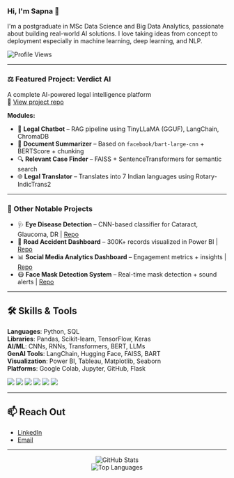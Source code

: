 ### Hi, I'm Sapna 👋  
I'm a postgraduate in MSc Data Science and Big Data Analytics, passionate about building real-world AI solutions. I love taking ideas from concept to deployment especially in machine learning, deep learning, and NLP.

![Profile Views](https://komarev.com/ghpvc/?username=sapnagirme&label=Profile%20Views&color=0e75b6&style=flat)

---

### ⚖️ Featured Project: **Verdict AI**
A complete AI-powered legal intelligence platform  
🔗 [View project repo](https://github.com/sapnagirme/Verdict-AI)

**Modules:**
- 🤖 **Legal Chatbot** – RAG pipeline using TinyLLaMA (GGUF), LangChain, ChromaDB  
- 📝 **Document Summarizer** – Based on `facebook/bart-large-cnn` + BERTScore + chunking  
- 🔍 **Relevant Case Finder** – FAISS + SentenceTransformers for semantic search  
- 🌐 **Legal Translator** – Translates into 7 Indian languages using Rotary-IndicTrans2

---

### 📌 Other Notable Projects
- 🩺 **Eye Disease Detection** – CNN-based classifier for Cataract, Glaucoma, DR | [Repo](https://github.com/sapnagirme/Eye-Disease-Detection-Using-Deep-Learning)  
- 🚦 **Road Accident Dashboard** – 300K+ records visualized in Power BI | [Repo](https://github.com/sapnagirme/Road-Accident-Dashboard)  
- 📊 **Social Media Analytics Dashboard** – Engagement metrics + insights | [Repo](https://github.com/sapnagirme/Social-Media-Analytics-Dashboard)  
- 😷 **Face Mask Detection System** – Real-time mask detection + sound alerts | [Repo](https://github.com/sapnagirme/Face-Mask-Detection-System-With-Alarm)

---

## 🛠️ Skills & Tools  
**Languages**: Python, SQL  
**Libraries**: Pandas, Scikit-learn, TensorFlow, Keras  
**AI/ML**: CNNs, RNNs, Transformers, BERT, LLMs  
**GenAI Tools**: LangChain, Hugging Face, FAISS, BART  
**Visualization**: Power BI, Tableau, Matplotlib, Seaborn  
**Platforms**: Google Colab, Jupyter, GitHub, Flask

<!-- Optional: Tool Badges -->
<p>
  <img src="https://img.shields.io/badge/Python-3776AB?style=flat&logo=python&logoColor=white"/>
  <img src="https://img.shields.io/badge/TensorFlow-FF6F00?style=flat&logo=tensorflow&logoColor=white"/>
  <img src="https://img.shields.io/badge/Keras-D00000?style=flat&logo=keras&logoColor=white"/>
  <img src="https://img.shields.io/badge/HuggingFace-FCC624?style=flat&logo=huggingface&logoColor=black"/>
  <img src="https://img.shields.io/badge/Power%20BI-F2C811?style=flat&logo=powerbi&logoColor=black"/>
  <img src="https://img.shields.io/badge/Tableau-E97627?style=flat&logo=tableau&logoColor=white"/>
</p>

---

## 📫 Reach Out  
- [LinkedIn](https://www.linkedin.com/in/sapna-girme-3961a523b/)  
- [Email](mailto:girmesapna@gmail.com)

---

<!-- Optional: GitHub Stats -->
<p align="center">
  <img src="https://github-readme-stats.vercel.app/api?username=sapnagirme&show_icons=true&theme=default" alt="GitHub Stats" />
  <br/>
  <img src="https://github-readme-stats.vercel.app/api/top-langs/?username=sapnagirme&layout=compact&theme=default" alt="Top Languages" />
</p>
